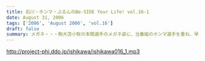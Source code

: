 ```yaml
---
title: 石川・ホンマ・ぶるんのBe-SIDE Your Life! vol.16-1
date: August 31, 2006
tags: ['2006', 'August 2006', 'vol.16']
draft: false
summary: メガネ・・・駒大苫小牧の本間選手のメガネ姿に、当番組のホンマ選手を重ね、早稲田実業の優勝談義に花が咲いた月曜日。有楽町では号外が配られ、爽やかな球児達の夏の終わりが告げられたのとは、コレっぽち！も関係なく収録が行われた。NAMAE
---
```


http://project-phi.ddo.jp/ishikawa/ishikawa016_1.mp3